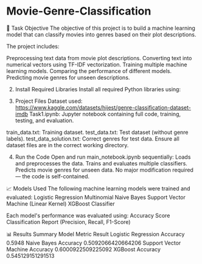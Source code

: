 # Movie-Genre-Classification
🎯 Task Objective
The objective of this project is to build a machine learning model that can classify movies into genres based on their plot descriptions.

The project includes:

Preprocessing text data from movie plot descriptions.
Converting text into numerical vectors using TF-IDF vectorization.
Training multiple machine learning models.
Comparing the performance of different models.
Predicting movie genres for unseen descriptions.

2. Install Required Libraries
Install all required Python libraries using:

3. Project Files
Dataset used: https://www.kaggle.com/datasets/hijest/genre-classification-dataset-imdb
Task1.ipynb: Jupyter notebook containing full code, training, testing, and evaluation.

train_data.txt: Training dataset.
test_data.txt: Test dataset (without genre labels).
test_data_solution.txt: Correct genres for test data.
Ensure all dataset files are in the correct working directory.

4. Run the Code
Open and run main_notebook.ipynb sequentially:
Loads and preprocesses the data.
Trains and evaluates multiple classifiers.
Predicts movie genres for unseen data.
No major modification required — the code is self-contained.

📈 Models Used
The following machine learning models were trained and evaluated:
Logistic Regression
Multinomial Naive Bayes
Support Vector Machine (Linear Kernel)
XGBoost Classifier

Each model's performance was evaluated using:
Accuracy Score
Classification Report (Precision, Recall, F1-Score)

📊 Results Summary
Model	Metric	Result
Logistic Regression	Accuracy	0.5948
Naive Bayes	Accuracy	0.5092066420664206
Support Vector Machine	Accuracy	0.6000922509225092
XGBoost	Accuracy	0.545129151291513


